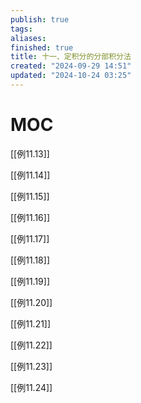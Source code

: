 ```yaml
---
publish: true
tags: 
aliases: 
finished: true
title: 十一、定积分的分部积分法
created: "2024-09-29 14:51"
updated: "2024-10-24 03:25"
---
```

# MOC

[[例11.13]]

[[例11.14]]

[[例11.15]]

[[例11.16]]

[[例11.17]]

[[例11.18]]

[[例11.19]]

[[例11.20]]

[[例11.21]]

[[例11.22]]

[[例11.23]]

[[例11.24]]